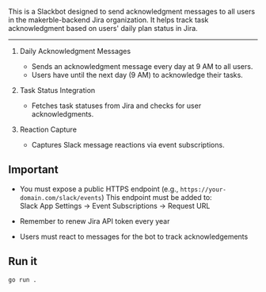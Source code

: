 This is a Slackbot designed to send acknowledgment messages to all users in the makerble-backend Jira organization. It helps track task acknowledgment based on users' daily plan status in Jira.  

---

1. Daily Acknowledgment Messages
   - Sends an acknowledgment message every day at 9 AM to all users.  
   - Users have until the next day (9 AM) to acknowledge their tasks.  

2. Task Status Integration
   - Fetches task statuses from Jira and checks for user acknowledgments.  

3. Reaction Capture
   - Captures Slack message reactions via event subscriptions.  

## Important
   - You must expose a public HTTPS endpoint (e.g., `https://your-domain.com/slack/events`)
      This endpoint must be added to:  
      Slack App Settings → Event Subscriptions → Request URL

- Remember to renew Jira API token every year

- Users must react to messages for the bot to track acknowledgements

## Run it
```bash
go run .